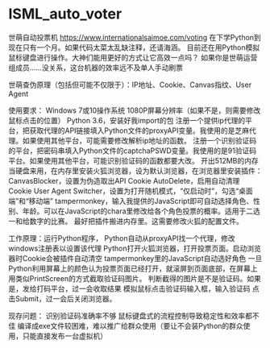 # ISML_auto_voter
世萌自动投票机
https://www.internationalsaimoe.com/voting
在下学Python到现在只有一个月。如果代码太菜太乱缺注释，还请海涵。
目前还在用Python模拟鼠标键盘进行操作。大神们能用更好的方式让它高效一点吗？
如果你是世萌运营组成员……没关系，这台机器的效率远不及单人手动刷票

世萌查伪原理（包括但可能不仅限于）：IP地址、Cookie、Canvas指纹、User Agent

使用要求：
Windows 7或10操作系统
1080P屏幕分辨率（如果不是，则需要修改鼠标点击的位置）
Python 3.6，安装好我import的包
注册一个提供ip代理的平台，把获取代理的API链接填入Python文件的proxyAPI变量。我使用的是芝麻代理。如果使用其他平台，可能需要修改解析ip地址的函数。
注册一个识别验证码的平台，把密码串填入Python文件的captchaPSWD变量。我使用的是91验证码平台。如果使用其他平台，可能识别验证码的函数都要大改。
开出512MB的内存当硬盘来用，在内存里安装火狐浏览器，设为默认浏览器，在浏览器里安装插件：
    CanvasBlocker，设置为伪造取出API
    Cookie AutoDelete，启用自动清理Cookie
    User Agent Switcher，设置为打开随机模式，“仅启动时”，勾选“桌面端”和“移动端”
    tampermonkey，输入我提供的JavaScript即可自动选择角色、性别、年龄。可以在JavaScript的chara里修改给各个角色投票的概率。适用于二选一和给数字的比赛。
最好把插件搬进内存里。这需要修改火狐的配置文件。

工作原理：运行Python程序，
Python自动从proxyAPI找一个代理，修改windows注册表以设置该代理
Python打开火狐浏览器，打开投票页面。启动浏览器时Cookie会被插件自动清空
tampermonkey里的JavaScript自动选好角色
一旦Python利用屏幕上的颜色认为投票页面已经打开，就滚屏到页面底部，在屏幕上用类似PrintScreen的方式截取验证码图片。
判断截得的图片是不是验证码。如果是，发给打码平台，过一会收取结果
模拟鼠标点击验证码输入框，输入验证码
点击Submit，过一会后关闭浏览器。

现存问题：
识别验证码准确率不够
鼠标键盘式的流程控制导致稳定性和效率都不佳
编译成exe文件较困难，难以推广给群众使用（要让不会装Python的群众使用，只能直接发布一台虚拟机）
